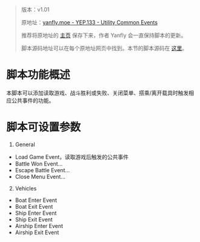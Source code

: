 > 版本：v1.01
>
> 原地址：[yanfly.moe - YEP.133 - Utility Common Events](http://yanfly.moe/2017/04/21/yep-133-utility-common-events-rpg-maker-mv/)
> 
> 推荐将原地址的 [主页](http://yanfly.moe/yep/) 保存下来，作者 Yanfly 会一直保持脚本的更新。
> 
> 脚本源码地址可以在每个原地址网页中找到。本节的脚本源码在 [这里](https://www.dropbox.com/s/uhhb7cu2n9f49xk/YEP_UtilityCommonEvents.js?dl=0)。

# 脚本功能概述

本脚本可以添加读取游戏、战斗胜利或失败、关闭菜单、搭乘/离开载具时触发相应公共事件的功能。

# 脚本可设置参数

1. General

- Load Game Event，读取游戏后触发的公共事件
- Battle Won Event...
- Escape Battle Event...
- Close Menu Event...

2. Vehicles

- Boat Enter Event
- Boat Exit Event
- Ship Enter Event
- Ship Exit Event
- Airship Enter Event
- Airship Exit Event
